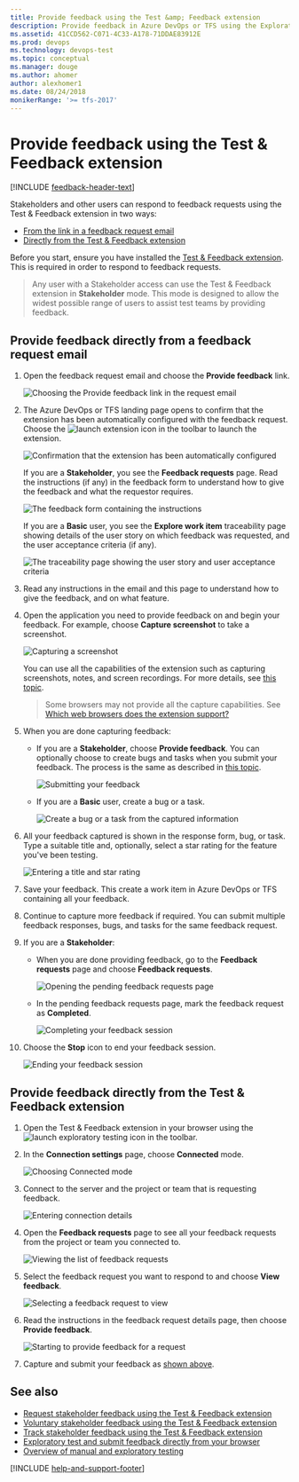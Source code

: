 ```yaml
---
title: Provide feedback using the Test &amp; Feedback extension
description: Provide feedback in Azure DevOps or TFS using the Exploratory Testing browser extension
ms.assetid: 41CCD562-C071-4C33-A178-71DDAE83912E
ms.prod: devops
ms.technology: devops-test
ms.topic: conceptual
ms.manager: douge
ms.author: ahomer
author: alexhomer1
ms.date: 08/24/2018
monikerRange: '>= tfs-2017'
---
```


# Provide feedback using the Test &amp; Feedback extension
 
[!INCLUDE [feedback-header-text](_shared/feedback-header-text.md)] 

<a name="provide"></a>
Stakeholders and other users can respond to feedback requests using the 
Test &amp; Feedback extension in two ways:

* [From the link in a feedback request email](#email)
* [Directly from the Test &amp; Feedback extension](#direct) 

Before you start, ensure you have installed the 
[Test &amp; Feedback extension](perform-exploratory-tests.md). 
This is required in order to respond to feedback requests.

>Any user with a Stakeholder access can use the
Test &amp; Feedback extension in **Stakeholder** mode. This
mode is designed to allow the widest possible range of users
to assist test teams by providing feedback.

<a name="email"></a>
## Provide feedback directly from a feedback request email

1. Open the feedback request email and choose the 
   **Provide feedback** link. 
 
   ![Choosing the Provide feedback link in the request email](_img/provide-stakeholder-feedback/provide-stakeholder-feedback-04.png)

1. The Azure DevOps or TFS landing page opens to confirm
   that the extension has been automatically configured with 
   the feedback request. Choose the ![launch extension](_img/_shared/exp-test-icon.png)
   icon in the toolbar to launch the extension.

   ![Confirmation that the extension has been automatically configured](_img/provide-stakeholder-feedback/provide-stakeholder-feedback-05.png)

   If you are a **Stakeholder**, you see the **Feedback requests** page. 
   Read the instructions (if any) in the feedback form to 
   understand how to give the feedback and what the requestor 
   requires. 

   ![The feedback form containing the instructions](_img/provide-stakeholder-feedback/provide-stakeholder-feedback-06.png)

   If you are a **Basic** user, you see the **Explore work item** traceability
   page showing details of the user story on which feedback was requested,
   and the user acceptance criteria (if any).  

   ![The traceability page showing the user story and user acceptance criteria](_img/provide-stakeholder-feedback/provide-stakeholder-feedback-18.png)

1. Read any instructions in the email and this page
   to understand how to give the feedback, and on what feature.
   
   <a name="capture-feedback"></a>
1. Open the application you need to provide feedback on
   and begin your feedback. For example, choose 
   **Capture screenshot** to take a screenshot.
 
   ![Capturing a screenshot](_img/_shared/provide-stakeholder-feedback-07.png)

   You can use all the capabilities of the extension
   such as capturing screenshots, notes, and screen recordings.
   For more details, see [this topic](connected-mode-exploratory-testing.md). 

   >Some browsers may not provide all the capture capabilities.
   See [Which web browsers does the extension support?](reference-qa.md#browser-support) 
 
1. When you are done capturing feedback:

   * If you are a **Stakeholder**, choose **Provide feedback**.
     You can optionally choose to create bugs and tasks when you 
     submit your feedback. The process is the same as described in 
     [this topic](connected-mode-exploratory-testing.md#create-bugs).

     ![Submitting your feedback](_img/_shared/provide-stakeholder-feedback-08.png)

     <a name="non-stakeholder-feedback"></a>
   * If you are a **Basic** user, create a bug or a task. 

     ![Create a bug or a task from the captured information](_img/connected-mode-exploratory-testing/create-bugs-02.png)
 
1. All your feedback captured is shown in the response form, bug, or task. 
   Type a suitable title and, optionally, select a star rating for 
   the feature you've been testing. 

   ![Entering a title and star rating](_img/_shared/provide-stakeholder-feedback-09.png)

1. Save your feedback. This create a work item in Azure DevOps
   or TFS containing all your feedback.
 
1. Continue to capture more feedback if required. You can submit 
   multiple feedback responses, bugs, and tasks for the same feedback request. 

1. If you are a **Stakeholder**:
   
   * When you are done providing feedback, go to the **Feedback
     requests** page and choose **Feedback requests**.

     ![Opening the pending feedback requests page](_img/_shared/provide-stakeholder-feedback-10.png)

   * In the pending feedback requests page, mark the feedback request as **Completed**.
 
     ![Completing your feedback session](_img/_shared/provide-stakeholder-feedback-11.png)

1. Choose the **Stop** icon to end your feedback session. 
     
   ![Ending your feedback session](_img/_shared/provide-stakeholder-feedback-12.png)

<a name="direct"></a>
## Provide feedback directly from the Test &amp; Feedback extension

1. Open the Test &amp; Feedback extension in your browser using the
   ![launch exploratory testing](_img/_shared/exp-test-icon.png)
   icon in the toolbar. 

1. In the **Connection settings** page, choose **Connected** mode.
 
   ![Choosing Connected mode](_img/_shared/connectedmode-01.png)
 
1. Connect to the server and the project or team that is requesting feedback.
 
   ![Entering connection details](_img/_shared/connectedmode-02.png)
  
1. Open the **Feedback requests** page to see all your feedback requests
   from the project or team you connected to. 

   ![Viewing the list of feedback requests](_img/provide-stakeholder-feedback/provide-stakeholder-feedback-15.png)
 
1. Select the feedback request you want to respond to and choose 
   **View feedback**. 

   ![Selecting a feedback request to view](_img/provide-stakeholder-feedback/provide-stakeholder-feedback-16.png)

1. Read the instructions in the feedback request details page, then
   choose **Provide feedback**.

   ![Starting to provide feedback for a request](_img/provide-stakeholder-feedback/provide-stakeholder-feedback-17.png)
 
1. Capture and submit your feedback as [shown above](#capture-feedback).

## See also

* [Request stakeholder feedback using the Test &amp; Feedback extension](request-stakeholder-feedback.md#request)
* [Voluntary stakeholder feedback using the Test &amp; Feedback extension](voluntary-stakeholder-feedback.md#voluntary)
* [Track stakeholder feedback using the Test &amp; Feedback extension](track-stakeholder-feedback.md#track)
* [Exploratory test and submit feedback directly from your browser](perform-exploratory-tests.md)
* [Overview of manual and exploratory testing](index.md)

[!INCLUDE [help-and-support-footer](_shared/help-and-support-footer.md)] 
